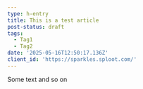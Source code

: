 ```yaml
---
type: h-entry
title: This is a test article
post-status: draft
tags:
  - Tag1
  - Tag2
date: '2025-05-16T12:50:17.136Z'
client_id: 'https://sparkles.sploot.com/'
---
```

Some text and so on
